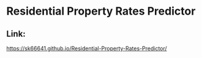 # Residential Property Rates Predictor

## Link:

https://sk66641.github.io/Residential-Property-Rates-Predictor/
